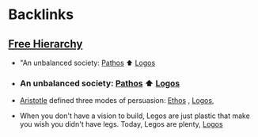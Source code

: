 
# Backlinks
## [Free Hierarchy](<Free Hierarchy.md>)
- "An unbalanced society: [Pathos](<Pathos.md>) ⬆ [Logos](<Logos.md>)

- ### An unbalanced society: [Pathos](<Pathos.md>) ⬆ [Logos](<Logos.md>)

- [Aristotle](<Aristotle.md>) defined three modes of persuasion: [Ethos](<Ethos.md>) , [Logos](<Logos.md>),

- When you don't have a vision to build, Legos are just plastic that make you wish you didn't have legs. Today, Legos are plenty, [Logos](<Logos.md>)

